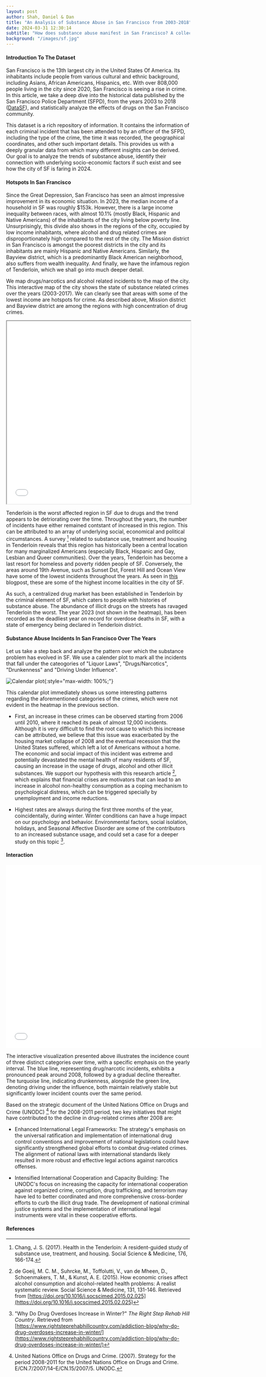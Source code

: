 ```yaml
---
layout: post
author: Shah, Daniel & Dan
title: "An Analysis of Substance Abuse in San Francisco from 2003-2018"
date: 2024-03-31 12:30:14
subtitle: "How does substance abuse manifest in San Francisco? A collection of analyzed patterns, visualizations and derived insights based on the city's alcohol and drug usage."
background: "/images/sf.jpg"
---
```


#### Introduction To The Dataset

San Francisco is the 13th largest city in the United States Of America. Its inhabitants include people from various cultural and ethnic background, including Asians, African Americans, Hispanics, etc. With over 808,000 people living in the city since 2020, San Francisco is seeing a rise in crime. In this article, we take a deep dive into the historical data published by the San Francisco Police Department (SFPD), from the years 2003 to 2018 ([DataSF](https://data.sfgov.org/Public-Safety/Police-Department-Incident-Reports-Historical-2003/tmnf-yvry/about_data)), and statistically analyze the effects of drugs on the San Francisco community.

This dataset is a rich repository of information. It contains the information of each criminal incident that has been attended to by an officer of the SFPD, including the type of the crime, the time it was recorded, the geographical coordinates, and other such important details. This provides us with a deeply granular data from which many different insights can be derived. Our goal is to analyze the trends of substance abuse, identify their connection with underlying socio-economic factors if such exist and see how the city of SF is faring in 2024.

#### Hotspots In San Francisco

Since the Great Depression, San Francisco has seen an almost impressive improvement in its economic situation. In 2023, the median income of a household in SF was roughly $153k. However, there is a large income inequality between races, with almost 10.1% (mostly Black, Hispanic and Native Americans) of the inhabitants of the city living below poverty line. Unsurprisingly, this divide also shows in the regions of the city, occupied by low income inhabitants, where alcohol and drug related crimes are disproportionately high compared to the rest of the city. The Mission district in San Francisco is amongst the poorest districts in the city and its inhabitants are mainly Hispanic and Native Americans. Similarly, the Bayview district, which is a predominantly Black American neighborhood, also suffers from wealth inequality. And finally, we have the infamous region of Tenderloin, which we shall go into much deeper detail.

We map drugs/narcotics and alcohol related incidents to the map of the city. This interactive map of the city shows the state of substance related crimes over the years (2003-2017). We can clearly see that areas with some of the lowest income are hotspots for crime. As described above, Mission district and Bayview district are among the regions with high concentration of drug crimes.

<iframe src="/time_heatmap.html" height="500" width="100%"></iframe>

Tenderloin is the worst affected region in SF due to drugs and the trend appears to be detriorating over the time. Throughout the years, the number of incidents have either remained contstant of increased in this region. This can be attributed to an array of underlying social, economical and political circumstances. A survey [^survey] related to substance use, treatment and housing in Tenderloin reveals that this region has historically been a central location for many marginalized Americans (especially Black, Hispanic and Gay, Lesbian and Queer communities). Over the years, Tenderloin has become a last resort for homeless and poverty ridden people of SF. Conversely, the areas around 19th Avenue, such as Sunset Dst, Forest Hill and Ocean View have some of the lowest incidents throughout the years. As seen in [this](https://sf.curbed.com/2016/12/9/13899936/income-inequality-map-san-francisco) blogpost, these are some of the highest income localities in the city of SF.

As such, a centralized drug market has been established in Tenderloin by the criminal element of SF, which caters to people with histories of substance abuse. The abundance of illicit drugs on the streets has ravaged Tenderloin the worst. The year 2023 (not shown in the heatmap), has been recorded as the deadliest year on record for overdose deaths in SF, with a state of emergency being declared in Tenderloin district.

#### Substance Abuse Incidents In San Francisco Over The Years

Let us take a step back and analyze the pattern over which the substance problem has evolved in SF. We use a calender plot to mark all the incidents that fall under the cateogories of "Liquor Laws", "Drugs/Narcotics", "Drunkenness" and "Driving Under Influence".

![Calendar plot](/images/crimes_calendar.png){:style="max-width: 100%;"}

This calendar plot immediately shows us some interesting patterns regarding the aforementioned categories of the crimes, which were not evident in the heatmap in the previous section.

- First, an increase in these crimes can be observed starting from 2006 until 2010, where it reached its peak of almost 12,000 incidents. Although it is very difficult to find the root cause to which this increase can be attributed, we believe that this issue was exacerbated by the housing market collapse of 2008 and the eventual recession that the United States suffered, which left a lot of Americans without a home. The economic and social impact of this incident was extreme and potentially devastated the mental health of many residents of SF, causing an increase in the usage of drugs, alcohol and other illicit substances. We support our hypothesis with this research article [^Crisis], which explains that financial crises are motivators that can lead to an increase in alcohol non-healthy consumption as a coping mechanism to psychological distress, which can be triggered specially by unemployment and income reductions.

- Highest rates are always during the first three months of the year, coincidentally, during winter. Winter conditions can have a huge impact on our psychology and behavior. Environmental factors, social isolation, holidays, and Seasonal Affective Disorder are some of the contributors to an increased substance usage, and could set a case for a deeper study on this topic [^Winter].

#### Interaction

<iframe src="/Bokeh.html" height="500" width="700" style="border:none;"></iframe>

The interactive visualization presented above illustrates the incidence count of three distinct categories over time, with a specific emphasis on the yearly interval. The blue line, representing drug/narcotic incidents, exhibits a pronounced peak around 2008, followed by a gradual decline thereafter. The turquoise line, indicating drunkenness, alongside the green line, denoting driving under the influence, both maintain relatively stable but significantly lower incident counts over the same period.

Based on the strategic document of the United Nations Office on Drugs and Crime (UNODC) [^UNODC] for the 2008-2011 period, two key initiatives that might have contributed to the decline in drug-related crimes after 2008 are:

- Enhanced International Legal Frameworks: The strategy's emphasis on the universal ratification and implementation of international drug control conventions and improvement of national legislations could have significantly strengthened global efforts to combat drug-related crimes. The alignment of national laws with international standards likely resulted in more robust and effective legal actions against narcotics offenses.

- Intensified International Cooperation and Capacity Building: The UNODC's focus on increasing the capacity for international cooperation against organized crime, corruption, drug trafficking, and terrorism may have led to better coordinated and more comprehensive cross-border efforts to curb the illicit drug trade. The development of national criminal justice systems and the implementation of international legal instruments were vital in these cooperative efforts.

#### References

[^survey]: Chang, J. S. (2017). Health in the Tenderloin: A resident-guided study of substance use, treatment, and housing. Social Science & Medicine, 176, 166-174.
[^Crisis]: de Goeij, M. C. M., Suhrcke, M., Toffolutti, V., van de Mheen, D., Schoenmakers, T. M., & Kunst, A. E. (2015). How economic crises affect alcohol consumption and alcohol-related health problems: A realist systematic review. Social Science & Medicine, 131, 131-146. Retrieved from [https://doi.org/10.1016/j.socscimed.2015.02.025](https://doi.org/10.1016/j.socscimed.2015.02.025)
[^Winter]: "Why Do Drug Overdoses Increase in Winter?" _The Right Step Rehab Hill Country_. Retrieved from [https://www.rightsteprehabhillcountry.com/addiction-blog/why-do-drug-overdoses-increase-in-winter/](https://www.rightsteprehabhillcountry.com/addiction-blog/why-do-drug-overdoses-increase-in-winter/)
[^UNODC]: United Nations Office on Drugs and Crime. (2007). Strategy for the period 2008-2011 for the United Nations Office on Drugs and Crime. E/CN.7/2007/14–E/CN.15/2007/5. UNODC.
